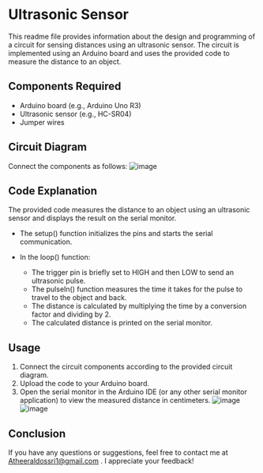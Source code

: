 # Ultrasonic Sensor
This readme file provides information about the design and programming of a circuit for sensing distances using an ultrasonic sensor. The circuit is implemented using an Arduino board and uses the provided code to measure the distance to an object.

## Components Required
- Arduino board (e.g., Arduino Uno R3)
- Ultrasonic sensor (e.g., HC-SR04)
- Jumper wires

## Circuit Diagram
Connect the components as follows:
![image](https://github.com/AtheerAldawsari1/Ultrasonic-Sensor/assets/139083849/ce400b3e-955d-465e-ac90-729c3bf9d941)


## Code Explanation

The provided code measures the distance to an object using an ultrasonic sensor and displays the result on the serial monitor.

- The setup() function initializes the pins and starts the serial communication.

- In the loop() function:
  - The trigger pin is briefly set to HIGH and then LOW to send an ultrasonic pulse.
  - The pulseIn() function measures the time it takes for the pulse to travel to the object and back.
  - The distance is calculated by multiplying the time by a conversion factor and dividing by 2.
  - The calculated distance is printed on the serial monitor.

## Usage
1. Connect the circuit components according to the provided circuit diagram.
2. Upload the code to your Arduino board.
3. Open the serial monitor in the Arduino IDE (or any other serial monitor application) to view the measured distance in centimeters.
![image](https://github.com/AtheerAldawsari1/Ultrasonic-Sensor/assets/139083849/27629bbe-5f85-4f0b-a03b-73cd5ade6b94)
![image](https://github.com/AtheerAldawsari1/Ultrasonic-Sensor/assets/139083849/acb63ee2-9fc2-4473-af58-d1aa3d4d218a)

## Conclusion

If you have any questions or suggestions, feel free to contact me at Atheeraldossri1@gmail.com . I appreciate your feedback!
